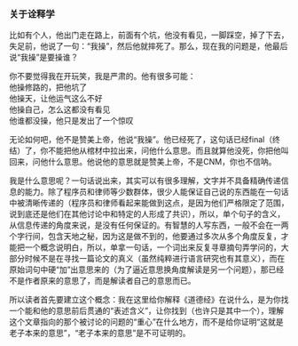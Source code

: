 

### 关于诠释学

比如有个人，他出门走在路上，前面有个坑，他没有看见，一脚踩空，掉了下去，失足前，他说了一句：“我操”，然后他就摔死了。那么，现在我的问题是，他最后说“我操”是要操谁？

你不要觉得我在开玩笑，我是严肃的。他有很多可能：  
他操修路的，把他坑了  
他操天，让他运气这么不好  
他操自己，怎么这都没有看见  
他谁都没操，他只是发出了一个惊叹  

无论如何吧，他不是赞美上帝，他说“我操”。他已经死了，这句话已经final（终结）了，你不能把他从棺材中拉出来，问他什么意思。而且就算他没死，你把他叫回来，问他什么意思。他说他的意思就是赞美上帝，不是CNM，你也不信呐。

我是什么意思呢？一句话说出来，其实可以有很多理解，文字并不具备精确传递信息的能力。除了程序员和律师等少数群体，很少人能保证自己说的东西能在一句话中被清晰传递的（程序员和律师看起来能做到这点，是因为他们严格限定了范围，说到底还是他们在其他讨论中和特定的人形成了共识），所以，单个句子的含义，从信息传递的角度来说，是没有任何保证的。有智慧的人写东西，一般不会在一两个字行间，包含天地之秘，因为这是做不到的，他要通过多次从多个角度反复，才能把一个概念说明白，所以，单拿一句话，一个词出来反复寻章摘句弄学问的，大部分时候不是在寻找一篇论文的真义（虽然纯粹进行语言研究也有其意义），而在原始词句中硬“加”出意思来的（为了逼近意思换角度解读是另一个问题），那已经不是作者原来的意思了，而是解读者自己的意思而已。

所以读者首先要建立这个概念：我在这里给你解释《道德经》在说什么，是为你找一个能和他的意思前后贯通的“表述含义”，让你找到（也许只是其中一个），理解这个文章指向的那个被讨论的问题的“重心”在什么地方，而不是给你证明“这就是老子本来的意思”，“老子本来的意思”是不可证明的。
